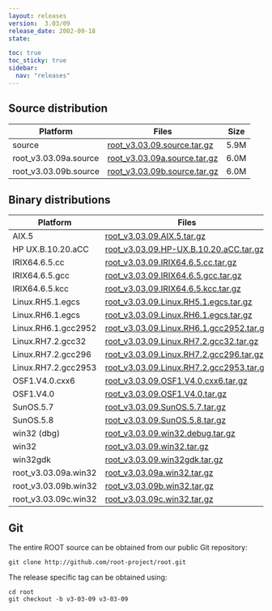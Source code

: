 ```yaml
---
layout: releases
version:  3.03/09
release_date: 2002-09-18
state:

toc: true
toc_sticky: true
sidebar:
  nav: "releases"
---
```



## Source distribution

| Platform       | Files | Size |
|-----------|-------|-----|
| source | [root_v3.03.09.source.tar.gz](https://root.cern.ch/download/root_v3.03.09.source.tar.gz) | 5.9M |
| root_v3.03.09a.source | [root_v3.03.09a.source.tar.gz](https://root.cern.ch/download/root_v3.03.09a.source.tar.gz) | 6.0M |
| root_v3.03.09b.source | [root_v3.03.09b.source.tar.gz](https://root.cern.ch/download/root_v3.03.09b.source.tar.gz) | 6.0M |


## Binary distributions

| Platform       | Files | Size |
|-----------|-------|-----|
| AIX.5 | [root_v3.03.09.AIX.5.tar.gz](https://root.cern.ch/download/root_v3.03.09.AIX.5.tar.gz) |  13M |
| HP UX.B.10.20.aCC | [root_v3.03.09.HP-UX.B.10.20.aCC.tar.gz](https://root.cern.ch/download/root_v3.03.09.HP-UX.B.10.20.aCC.tar.gz) |  16M |
| IRIX64.6.5.cc | [root_v3.03.09.IRIX64.6.5.cc.tar.gz](https://root.cern.ch/download/root_v3.03.09.IRIX64.6.5.cc.tar.gz) |  12M |
| IRIX64.6.5.gcc | [root_v3.03.09.IRIX64.6.5.gcc.tar.gz](https://root.cern.ch/download/root_v3.03.09.IRIX64.6.5.gcc.tar.gz) |  14M |
| IRIX64.6.5.kcc | [root_v3.03.09.IRIX64.6.5.kcc.tar.gz](https://root.cern.ch/download/root_v3.03.09.IRIX64.6.5.kcc.tar.gz) |  13M |
| Linux.RH5.1.egcs | [root_v3.03.09.Linux.RH5.1.egcs.tar.gz](https://root.cern.ch/download/root_v3.03.09.Linux.RH5.1.egcs.tar.gz) |  11M |
| Linux.RH6.1.egcs | [root_v3.03.09.Linux.RH6.1.egcs.tar.gz](https://root.cern.ch/download/root_v3.03.09.Linux.RH6.1.egcs.tar.gz) |  11M |
| Linux.RH6.1.gcc2952 | [root_v3.03.09.Linux.RH6.1.gcc2952.tar.gz](https://root.cern.ch/download/root_v3.03.09.Linux.RH6.1.gcc2952.tar.gz) |  12M |
| Linux.RH7.2.gcc32 | [root_v3.03.09.Linux.RH7.2.gcc32.tar.gz](https://root.cern.ch/download/root_v3.03.09.Linux.RH7.2.gcc32.tar.gz) |  11M |
| Linux.RH7.2.gcc296 | [root_v3.03.09.Linux.RH7.2.gcc296.tar.gz](https://root.cern.ch/download/root_v3.03.09.Linux.RH7.2.gcc296.tar.gz) |  11M |
| Linux.RH7.2.gcc2953 | [root_v3.03.09.Linux.RH7.2.gcc2953.tar.gz](https://root.cern.ch/download/root_v3.03.09.Linux.RH7.2.gcc2953.tar.gz) |  11M |
| OSF1.V4.0.cxx6 | [root_v3.03.09.OSF1.V4.0.cxx6.tar.gz](https://root.cern.ch/download/root_v3.03.09.OSF1.V4.0.cxx6.tar.gz) |  11M |
| OSF1.V4.0 | [root_v3.03.09.OSF1.V4.0.tar.gz](https://root.cern.ch/download/root_v3.03.09.OSF1.V4.0.tar.gz) |  14M |
| SunOS.5.7 | [root_v3.03.09.SunOS.5.7.tar.gz](https://root.cern.ch/download/root_v3.03.09.SunOS.5.7.tar.gz) |  14M |
| SunOS.5.8 | [root_v3.03.09.SunOS.5.8.tar.gz](https://root.cern.ch/download/root_v3.03.09.SunOS.5.8.tar.gz) |  13M |
| win32 (dbg) | [root_v3.03.09.win32.debug.tar.gz](https://root.cern.ch/download/root_v3.03.09.win32.debug.tar.gz) |  21M |
| win32 | [root_v3.03.09.win32.tar.gz](https://root.cern.ch/download/root_v3.03.09.win32.tar.gz) |  12M |
| win32gdk | [root_v3.03.09.win32gdk.tar.gz](https://root.cern.ch/download/root_v3.03.09.win32gdk.tar.gz) |  12M |
| root_v3.03.09a.win32 | [root_v3.03.09a.win32.tar.gz](https://root.cern.ch/download/root_v3.03.09a.win32.tar.gz) |  11M |
| root_v3.03.09b.win32 | [root_v3.03.09b.win32.tar.gz](https://root.cern.ch/download/root_v3.03.09b.win32.tar.gz) |  12M |
| root_v3.03.09c.win32 | [root_v3.03.09c.win32.tar.gz](https://root.cern.ch/download/root_v3.03.09c.win32.tar.gz) |  13M |


## Git
The entire ROOT source can be obtained from our public Git repository:

~~~
git clone http://github.com/root-project/root.git
~~~
The release specific tag can be obtained using:
~~~
cd root
git checkout -b v3-03-09 v3-03-09
~~~

